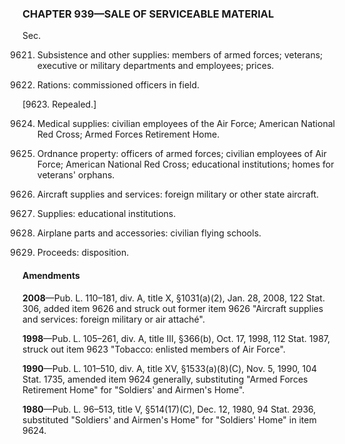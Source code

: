 ### **CHAPTER 939—SALE OF SERVICEABLE MATERIAL** ###

Sec.

9621. Subsistence and other supplies: members of armed forces; veterans; executive or military departments and employees; prices.

9622. Rations: commissioned officers in field.

[9623. Repealed.]

9624. Medical supplies: civilian employees of the Air Force; American National Red Cross; Armed Forces Retirement Home.

9625. Ordnance property: officers of armed forces; civilian employees of Air Force; American National Red Cross; educational institutions; homes for veterans' orphans.

9626. Aircraft supplies and services: foreign military or other state aircraft.

9627. Supplies: educational institutions.

9628. Airplane parts and accessories: civilian flying schools.

9629. Proceeds: disposition.

#### Amendments ####

**2008**—Pub. L. 110–181, div. A, title X, §1031(a)(2), Jan. 28, 2008, 122 Stat. 306, added item 9626 and struck out former item 9626 "Aircraft supplies and services: foreign military or air attaché".

**1998**—Pub. L. 105–261, div. A, title III, §366(b), Oct. 17, 1998, 112 Stat. 1987, struck out item 9623 "Tobacco: enlisted members of Air Force".

**1990**—Pub. L. 101–510, div. A, title XV, §1533(a)(8)(C), Nov. 5, 1990, 104 Stat. 1735, amended item 9624 generally, substituting "Armed Forces Retirement Home" for "Soldiers' and Airmen's Home".

**1980**—Pub. L. 96–513, title V, §514(17)(C), Dec. 12, 1980, 94 Stat. 2936, substituted "Soldiers' and Airmen's Home" for "Soldiers' Home" in item 9624.